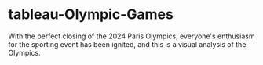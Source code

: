 # tableau-Olympic-Games
With the perfect closing of the 2024 Paris Olympics, everyone's enthusiasm for the sporting event has been ignited, and this is a visual analysis of the Olympics.
